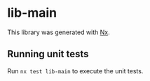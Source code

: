 # lib-main

This library was generated with [Nx](https://nx.dev).

## Running unit tests

Run `nx test lib-main` to execute the unit tests.
